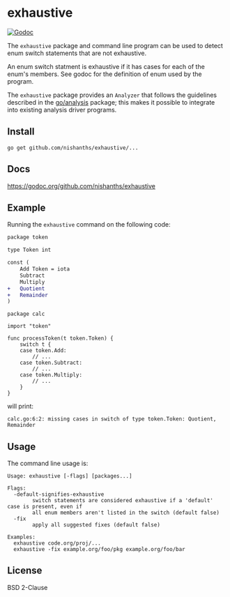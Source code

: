 # exhaustive

[![Godoc](https://godoc.org/github.com/nishanths/exhaustive?status.svg)](https://godoc.org/github.com/nishanths/exhaustive)

The `exhaustive` package and command line program can be used to detect
enum switch statements that are not exhaustive.

An enum switch statment is exhaustive if it has cases for each of the enum's members. See godoc for the definition of enum used by the program.

The `exhaustive` package provides an `Analyzer` that follows the guidelines
described in the [go/analysis](https://godoc.org/golang.org/x/tools/go/analysis) package; this makes
it possible to integrate into existing analysis driver programs.

## Install

```
go get github.com/nishanths/exhaustive/...
```

## Docs

https://godoc.org/github.com/nishanths/exhaustive

## Example

Running the `exhaustive` command on the following code:

```diff
package token

type Token int

const (
	Add Token = iota
	Subtract
	Multiply
+	Quotient
+	Remainder
)
```
```
package calc

import "token"

func processToken(t token.Token) {
	switch t {
	case token.Add:
		// ...
	case token.Subtract:
		// ...
	case token.Multiply:
		// ...
	}
}
```

will print:

```
calc.go:6:2: missing cases in switch of type token.Token: Quotient, Remainder
```

## Usage

The command line usage is:

```
Usage: exhaustive [-flags] [packages...]

Flags:
  -default-signifies-exhaustive
    	switch statements are considered exhaustive if a 'default' case is present, even if
    	all enum members aren't listed in the switch (default false)
  -fix
    	apply all suggested fixes (default false)

Examples:
  exhaustive code.org/proj/...
  exhaustive -fix example.org/foo/pkg example.org/foo/bar
```

## License

BSD 2-Clause

